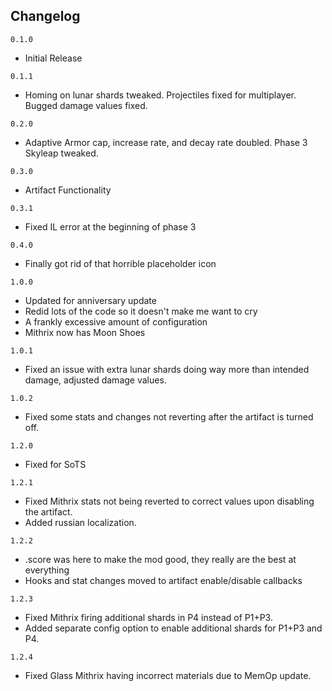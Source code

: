 
## Changelog

`0.1.0`
- Initial Release

`0.1.1`
- Homing on lunar shards tweaked. Projectiles fixed for multiplayer. Bugged damage values fixed.

`0.2.0`
- Adaptive Armor cap, increase rate, and decay rate doubled. Phase 3 Skyleap tweaked.

`0.3.0`
- Artifact Functionality

`0.3.1`
- Fixed IL error at the beginning of phase 3

`0.4.0`
- Finally got rid of that horrible placeholder icon

`1.0.0`
- Updated for anniversary update
- Redid lots of the code so it doesn't make me want to cry
- A frankly excessive amount of configuration
- Mithrix now has Moon Shoes

`1.0.1`
- Fixed an issue with extra lunar shards doing way more than intended damage, adjusted damage values.

`1.0.2`
- Fixed some stats and changes not reverting after the artifact is turned off.

`1.2.0`
- Fixed for SoTS

`1.2.1`
- Fixed Mithrix stats not being reverted to correct values upon disabling the artifact.
- Added russian localization.

`1.2.2`
- .score was here to make the mod good, they really are the best at everything
- Hooks and stat changes moved to artifact enable/disable callbacks

`1.2.3`
- Fixed Mithrix firing additional shards in P4 instead of P1+P3.
- Added separate config option to enable additional shards for P1+P3 and P4.

`1.2.4`
- Fixed Glass Mithrix having incorrect materials due to MemOp update.
